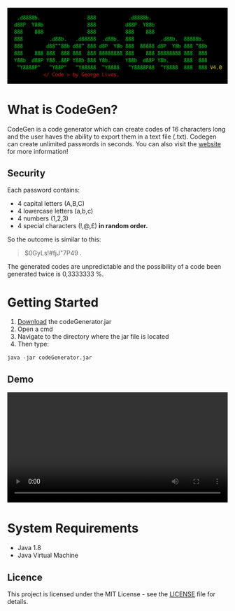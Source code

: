 ![logo](./Readme_resources/logo.png)
# What is CodeGen?
CodeGen is a code generator which can create codes of 16 characters long and the 
user haves the ability to export them in a text file (.txt). Codegen can create unlimited passwords in seconds. You can also visit the [website](http://georgelivas.github.io/Code-Generator/) for more information! 
## Security
Each password contains: 

- 4 capital letters (A,B,C)
- 4 lowercase letters (a,b,c) 
- 4 numbers (1,2,3)
- 4 special characters (!,@,£)
**in random order.**

So the outcome is similar to this: 
> $0GyLs!#fjJ"7P49 .

The generated codes are unpredictable and the possibility of a code been generated twice is 0,3333333 %.

# Getting Started

1. [Download](https://github.com/georgelivas/Code-Generator/releases) the codeGenerator.jar
2. Open a cmd
3. Navigate to the directory where the jar file is located
4. Then type:

```
java -jar codeGenerator.jar 
```
<h2>Demo</h2>
<video width="100%" controls autoplay>
  <source src="./Readme_resources/codegen.mov" type="video/mp4">
  <img src="./Readme_resources/ScreenShot.png">
</video>

# System Requirements

* Java 1.8 
* Java Virtual Machine

## Licence
This project is licensed under the MIT License - see the [LICENSE](https://github.com/georgelivas/Code-Generator/blob/master/Licence) file for details.